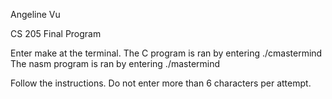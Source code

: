 Angeline Vu

CS 205 Final Program

Enter make at the terminal.
The C program is ran by entering ./cmastermind
The nasm program is ran by entering ./mastermind

Follow the instructions. Do not enter more than 6 characters per attempt.
